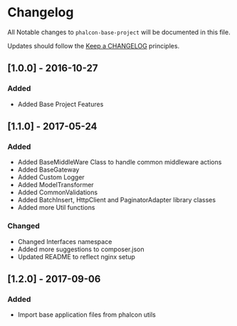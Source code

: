 # Changelog

All Notable changes to `phalcon-base-project` will be documented in this file.

Updates should follow the [Keep a CHANGELOG](http://keepachangelog.com/) principles.

## [1.0.0] - 2016-10-27

### Added
- Added Base Project Features

## [1.1.0] - 2017-05-24 

### Added
 - Added BaseMiddleWare Class to handle common middleware actions 
 - Added BaseGateway
 - Added Custom Logger
 - Added ModelTransformer
 - Added CommonValidations
 - Added BatchInsert, HttpClient and PaginatorAdapter library classes
 - Added more Util functions
 
 ### Changed
 - Changed Interfaces namespace
 - Added more suggestions to composer.json
 - Updated README to reflect nginx setup


## [1.2.0] - 2017-09-06

### Added
 - Import base application files from phalcon utils